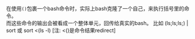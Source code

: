 在使用`()`包裹一个bash命令时，实际上bash克隆了一个自己，来执行括号里的命令。  
而这些命令的输出会被看成一个整体单元，回传给真实的bash。
比如 (ls;ls;ls;) | sort 或 sort <(ls -l)  [注: <()是命令结果redirect]
